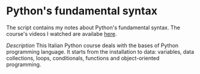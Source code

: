 # Python's fundamental syntax
The script contains my notes about Python's fundamental syntax. The course's videos I watched are availabe [here](https://www.youtube.com/playlist?list=PLP5MAKLy8lP8FAytdm2ncZbPioA9A2SgF).

*Description*
This Italian Python course deals with the bases of Python programming language. It starts from the installation to data: variables, data collections, loops, conditionals, functions and object-oriented programming.
